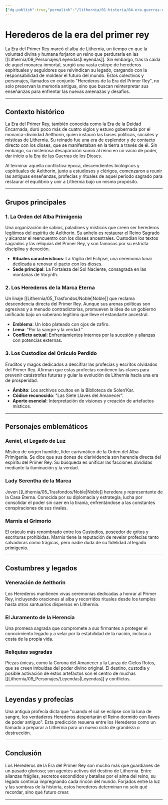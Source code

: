 ```yaml
---
{"dg-publish":true,"permalink":"/lithernia/01-historia/04-era-guerras-dioses/herederos-de-la-era-del-primer-rey/","title":"Herederos de la era del primer rey","tags":["lithernia","faccion","historia"]}
---
```


# Herederos de la era del primer rey

La Era del Primer Rey marcó el alba de Lithernia, un tiempo en que la voluntad divina y humana forjaron un reino que perduraría en las [[Lithernia/09_Personajes/Leyendas\|Leyendas]]. Sin embargo, tras la caída de aquel monarca inmortal, surgió una vasta estirpe de herederos espirituales y seguidores que reivindican su legado, cargando con la responsabilidad de moldear el futuro del mundo. Estos colectivos y personajes, llamados en conjunto "Herederos de la Era del Primer Rey", no solo preservan la memoria antigua, sino que buscan reinterpretar sus enseñanzas para enfrentar las nuevas amenazas y desafíos.

---

## Contexto histórico

La Era del Primer Rey, también conocida como la Era de la Deidad Encarnada, duró poco más de cuatro siglos y estuvo gobernada por el monarca-divinidad Aelthorin, quien instauró las bases políticas, sociales y místicas de Lithernia. Su reinado fue una era de esplendor y de contacto directo con los dioses, que se manifestaban en la tierra a través de él. Sin embargo, su misteriosa desaparición sumió al reino en un vacío de poder, dar inicio a la Era de las Guerras de los Dioses.

Al terminar aquella conflictiva época, descendientes biológicos y espirituales de Aelthorin, junto a estudiosos y clérigos, comenzaron a reunir las antiguas enseñanzas, profecías y rituales de aquel periodo sagrado para restaurar el equilibrio y unir a Lithernia bajo un mismo propósito.

---

## Grupos principales

### 1. La Orden del Alba Primigenia

Una organización de sabios, paladines y místicos que creen ser herederos legítimos del espíritu de Aelthorin. Su anhelo es restaurar el Reino Sagrado y alcanzar el reencuentro con los dioses ancestrales. Custodian los textos sagrados y las reliquias del Primer Rey, y son famosos por su estricta disciplina y devoción.

- **Rituales característicos**: La Vigilia del Eclipse, una ceremonia lunar dedicada a renovar el pacto con los dioses.
- **Sede principal**: La Fortaleza del Sol Naciente, consagrada en las montañas de Vorynth.

### 2. Los Herederos de la Marca Eterna

Un linaje [[Lithernia/05_Trasfondos/Noble\|Noble]] que reclama descendencia directa del Primer Rey. Aunque sus arenas políticas son agresivas y a menudo contradictorias, promueven la idea de un gobierno unificado bajo un soberano legítimo que lleve el estandarte ancestral.

- **Emblema**: Un lobo plateado con ojos de zafiro.
- **Lema**: "Por la sangre y la verdad."
- **Conflicto actual**: Enfrentamientos internos por la sucesión y alianzas con potencias externas.

### 3. Los Custodios del Oráculo Perdido

Eruditos y magos dedicados a descifrar las profecías y escritos olvidados del Primer Rey. Afirman que estas profecías contienen las claves para prevenir catástrofes futuras y guiar la evolución de Lithernia hacia una era de prosperidad.

- **Ámbito**: Los archivos ocultos en la Biblioteca de Solen’Kar.
- **Códice reconocido**: "Las Siete Llaves del Amanecer".
- **Aporte esencial**: Interpretación de visiones y creación de artefactos místicos.

---

## Personajes emblemáticos

### Aeniel, el Legado de Luz

Místico de origen humilde, líder carismático de la Orden del Alba Primigenia. Se dice que sus dones de clarividencia son herencia directa del espíritu del Primer Rey. Su búsqueda es unificar las facciones divididas mediante la iluminación y la verdad.

### Lady Serentha de la Marca

Joven [[Lithernia/05_Trasfondos/Noble\|Noble]] heredera y representante de la Casa Eterna. Conocida por su diplomacia y estrategia, lucha por consolidar el poder sin caer en la tiranía, enfrentándose a las constantes conspiraciones de sus rivales.

### Marnis el Grimorio

El oráculo más renombrado entre los Custodios, poseedor de gritos y escrituras prohibidas. Marnis tiene la reputación de revelar profecías tanto salvadoras como trágicas, pero nadie duda de su fidelidad al legado primigenio.

---

## Costumbres y legados

### Veneración de Aelthorin

Los Herederos mantienen vivas ceremonias dedicadas a honrar al Primer Rey, incluyendo oraciones al alba y recorridos rituales desde los templos hasta otros santuarios dispersos en Lithernia.

### El Juramento de la Herencia

Una promesa sagrada que compromete a sus firmantes a proteger el conocimiento legado y a velar por la estabilidad de la nación, incluso a costa de la propia vida.

### Reliquias sagradas

Piezas únicas, como la Corona del Amanecer y la Lanza de Cielos Rotos, que se creen imbuídas del poder divino original. El destino, custodia y posible activación de estos artefactos son el centro de muchas [[Lithernia/09_Personajes/Leyendas\|Leyendas]] y conflictos.

---

## Leyendas y profecías

Una antigua profecía dicta que "cuando el sol se eclipse con la luna de sangre, los verdaderos Herederos despertarán el Reino dormido con llaves de poder antiguo". Esta predicción resuena entre los Herederos como un llamado a preparar a Lithernia para un nuevo ciclo de grandeza o destrucción.

---

## Conclusión

Los Herederos de la Era del Primer Rey son mucho más que guardianes de un pasado glorioso; son agentes activos del destino de Lithernia. Entre alianzas frágiles, secretos escondidos y batallas por el alma del reino, su legado continúa impregnando cada rincón del mundo. Forjados entre la luz y las sombras de la historia, estos herederos determinan no solo qué recordar, sino qué futuro crear.

---